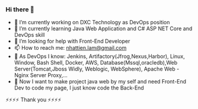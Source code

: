 ### Hi there 👋

- 🔭 I’m currently working on DXC Technology as DevOps position
- 🌱 I’m currently learning Java Web Application and C# ASP NET Core and DevOps skill
- 🤔 I’m looking for help with Front-End Developer
- 📫 How to reach me: nhattien.lam@gmail.com
- 💬 As DevOps I know: Jenkins, Artifactory(Jfrog,Nexus,Harbor), Linux, Window, Bash Shell, Docker, AWS, Database(Mssql,oracledb),Web Server(Tomcat,Jboss Widly, Weblogic, WebSphere), Apache Web - Nginx Server Proxy,...
- 💬 Now I want to make project java web by my self and need Front-End Dev to code my page, I just know code the Back-End

⚡⚡⚡⚡ Thank you ⚡⚡⚡⚡
<!--
**AxyRes/AxyRes** is a ✨ _special_ ✨ repository because its `README.md` (this file) appears on your GitHub profile.

Here are some ideas to get you started:

- 🔭 I’m currently working on ...
- 🌱 I’m currently learning ...
- 👯 I’m looking to collaborate on ...
- 🤔 I’m looking for help with ...
- 💬 Ask me about ...
- 📫 How to reach me: ...
- 😄 Pronouns: ...
- ⚡ Fun fact: ...
-->
